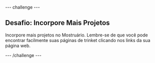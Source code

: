 --- challenge ---

## Desafio: Incorpore Mais Projetos

Incorpore mais projetos no Mostruário. Lembre-se de que você pode encontrar facilmente suas páginas de trinket clicando nos links da sua página web.

--- /challenge ---
